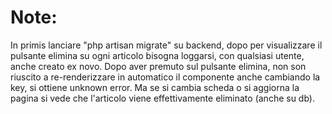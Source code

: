 # Note:


In primis lanciare "php artisan migrate" su backend, dopo per visualizzare il pulsante elimina su ogni articolo bisogna loggarsi, con qualsiasi utente, anche creato ex novo.
Dopo aver premuto sul pulsante elimina, non son riuscito a re-renderizzare in automatico il componente anche cambiando la key, si ottiene unknown error. Ma se si cambia scheda o si aggiorna la pagina si vede che l'articolo viene effettivamente eliminato (anche su db).
